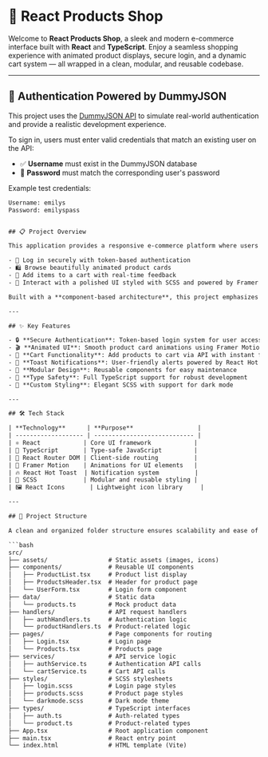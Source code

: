 # 🛒 React Products Shop

Welcome to **React Products Shop**, a sleek and modern e-commerce interface built with **React** and **TypeScript**. Enjoy a seamless shopping experience with animated product displays, secure login, and a dynamic cart system — all wrapped in a clean, modular, and reusable codebase.

---

## 🔐 Authentication Powered by DummyJSON

This project uses the [DummyJSON API](https://dummyjson.com/) to simulate real-world authentication and provide a realistic development experience.

To sign in, users must enter valid credentials that match an existing user on the API:

- ✅ **Username** must exist in the DummyJSON database
- 🔑 **Password** must match the corresponding user's password

Example test credentials:

```txt
Username: emilys
Password: emilyspass


## 📋 Project Overview

This application provides a responsive e-commerce platform where users can:

- 🔐 Log in securely with token-based authentication
- 🛍 Browse beautifully animated product cards
- 🛒 Add items to a cart with real-time feedback
- 🎨 Interact with a polished UI styled with SCSS and powered by Framer Motion

Built with a **component-based architecture**, this project emphasizes scalability, maintainability, and a delightful user experience.

---

## ✨ Key Features

- 🔒 **Secure Authentication**: Token-based login system for user access
- 🎬 **Animated UI**: Smooth product card animations using Framer Motion
- 🛒 **Cart Functionality**: Add products to cart via API with instant feedback
- 🔔 **Toast Notifications**: User-friendly alerts powered by React Hot Toast
- 🧩 **Modular Design**: Reusable components for easy maintenance
- 📝 **Type Safety**: Full TypeScript support for robust development
- 💅 **Custom Styling**: Elegant SCSS with support for dark mode

---

## 🛠 Tech Stack

| **Technology**      | **Purpose**                  |
| ------------------- | ---------------------------- |
| ⚛️ React            | Core UI framework            |
| 📘 TypeScript       | Type-safe JavaScript         |
| 🚦 React Router DOM | Client-side routing          |
| 🎥 Framer Motion    | Animations for UI elements   |
| 🔥 React Hot Toast  | Notification system          |
| 🎨 SCSS             | Modular and reusable styling |
| 🖼 React Icons       | Lightweight icon library     |

---

## 📂 Project Structure

A clean and organized folder structure ensures scalability and ease of development:

```bash
src/
├── assets/                 # Static assets (images, icons)
├── components/             # Reusable UI components
│   ├── ProductList.tsx     # Product list display
│   ├── ProductsHeader.tsx  # Header for product page
│   └── UserForm.tsx        # Login form component
├── data/                   # Static data
│   └── products.ts         # Mock product data
├── handlers/               # API request handlers
│   ├── authHandlers.ts     # Authentication logic
│   └── productHandlers.ts  # Product-related logic
├── pages/                  # Page components for routing
│   ├── Login.tsx           # Login page
│   └── Products.tsx        # Products page
├── services/               # API service logic
│   ├── authService.ts      # Authentication API calls
│   └── cartService.ts      # Cart API calls
├── styles/                 # SCSS stylesheets
│   ├── login.scss          # Login page styles
│   ├── products.scss       # Product page styles
│   └── darkmode.scss       # Dark mode theme
├── types/                  # TypeScript interfaces
│   ├── auth.ts             # Auth-related types
│   └── product.ts          # Product-related types
├── App.tsx                 # Root application component
├── main.tsx                # React entry point
└── index.html              # HTML template (Vite)
```
